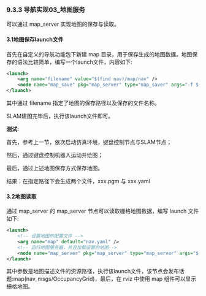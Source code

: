 ### 9.3.3 导航实现03\_地图服务

可以通过 map\_server 实现地图的保存与读取。

#### 3.1地图保存launch文件

首先在自定义的导航功能包下新建 map 目录，用于保存生成的地图数据。地图保存的语法比较简单，编写一个launch文件，内容如下:

```xml
<launch>
    <arg name="filename" value="$(find nav)/map/nav" />
    <node name="map_save" pkg="map_server" type="map_saver" args="-f $(arg filename)" />
</launch>
```

其中通过 filename 指定了地图的保存路径以及保存的文件名称。

SLAM建图完毕后，执行该launch文件即可。

**测试:**

首先，参考上一节，依次启动仿真环境，键盘控制节点与SLAM节点；

然后，通过键盘控制机器人运动并绘图；

最后，通过上述地图保存方式保存地图。

结果：在指定路径下会生成两个文件，xxx.pgm 与 xxx.yaml

#### 3.2地图读取

通过 map\_server 的 map\_server 节点可以读取栅格地图数据，编写 launch 文件如下:

```xml
<launch>
    <!-- 设置地图的配置文件 -->
    <arg name="map" default="nav.yaml" />
    <!-- 运行地图服务器，并且加载设置的地图-->
    <node name="map_server" pkg="map_server" type="map_server" args="$(find mycar_nav)/map/$(arg map)"/>
</launch>
```

其中参数是地图描述文件的资源路径，执行该launch文件，该节点会发布话题:map\(nav\_msgs/OccupancyGrid\)，最后，在 rviz 中使用 map 组件可以显示栅格地图。



